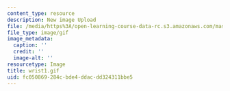 ```yaml
---
content_type: resource
description: New image Upload
file: /media/https%3A/open-learning-course-data-rc.s3.amazonaws.com/mas-962-special-topics-new-textiles-spring-2010/fc050869284cbde4ddacdd324311bbe5_wrist1.gif
file_type: image/gif
image_metadata:
  caption: ''
  credit: ''
  image-alt: ''
resourcetype: Image
title: wrist1.gif
uid: fc050869-284c-bde4-ddac-dd324311bbe5
---
```

